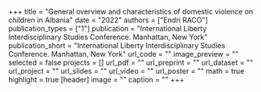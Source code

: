 +++
title = "General overview and characteristics of domestic violence on children   in Albania"
date = "2022"
authors = ["Endri RACO"]
publication_types = ["1"]
publication = "International Liberty Interdisciplinary Studies Conference.  Manhattan, New York"
publication_short = "International Liberty Interdisciplinary Studies Conference.  Manhattan, New York"
url_code = ""
image_preview = ""
selected = false
projects = []
url_pdf = ""
url_preprint = ""
url_dataset = ""
url_project = ""
url_slides = ""
url_video = ""
url_poster = ""
math = true
highlight = true
[header]
image = ""
caption = ""
+++
